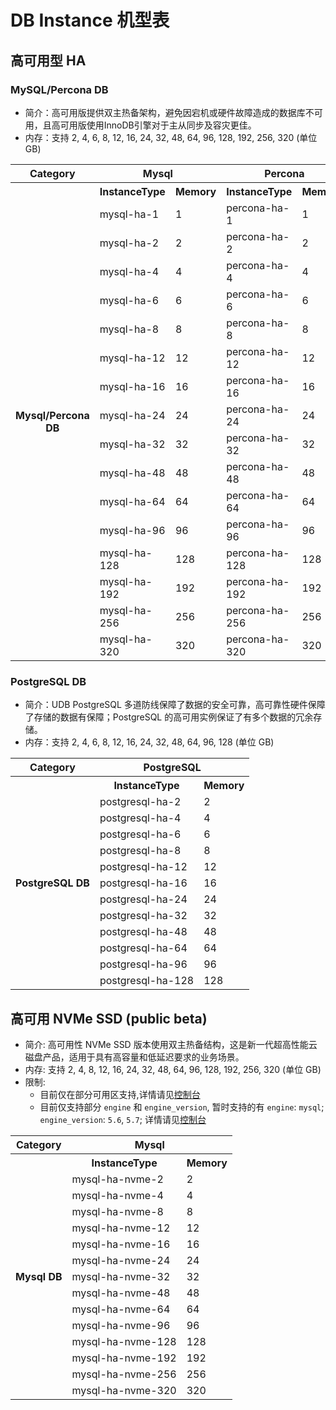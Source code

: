 
# DB Instance 机型表

## 高可用型 HA

### MySQL/Percona DB

- 简介：高可用版提供双主热备架构，避免因宕机或硬件故障造成的数据库不可用，且高可用版使用InnoDB引擎对于主从同步及容灾更佳。
- 内存：支持 2, 4, 6, 8, 12, 16, 24, 32, 48, 64, 96, 128, 192, 256, 320 (单位 GB)

<table><tr><th colspan="1">Category</th><th colspan="2">Mysql</th><th colspan="2">Percona</th></tr><tr><th rowspan="18">Mysql/Percona DB</th><th>InstanceType</th><th>Memory</th><th>InstanceType</th><th>Memory</th></tr><tr><td>mysql-ha-1</td><td>1</td><td>percona-ha-1</td><td>1</td> </tr><tr><td>mysql-ha-2</td><td>2</td><td>percona-ha-2</td><td>2</td> </tr><tr><td>mysql-ha-4</td><td>4</td><td>percona-ha-4</td><td>4</td> </tr><tr><td>mysql-ha-6</td><td>6</td><td>percona-ha-6</td><td>6</td> </tr><tr><td>mysql-ha-8</td><td>8</td><td>percona-ha-8</td><td>8</td> </tr><tr><td>mysql-ha-12</td><td>12</td><td>percona-ha-12</td><td>12</td> </tr><tr><td>mysql-ha-16</td><td>16</td><td>percona-ha-16</td><td>16</td> </tr><tr><td>mysql-ha-24</td><td>24</td><td>percona-ha-24</td><td>24</td> </tr><tr><td>mysql-ha-32</td><td>32</td><td>percona-ha-32</td><td>32</td> </tr><tr><td>mysql-ha-48</td><td>48</td><td>percona-ha-48</td><td>48</td> </tr><tr><td>mysql-ha-64</td><td>64</td><td>percona-ha-64</td><td>64</td> </tr><tr><td>mysql-ha-96</td><td>96</td><td>percona-ha-96</td><td>96</td> </tr><tr><td>mysql-ha-128</td><td>128</td><td>percona-ha-128</td><td>128</td> </tr><tr><td>mysql-ha-192</td><td>192</td><td>percona-ha-192</td><td>192</td> </tr><tr><td>mysql-ha-256</td><td>256</td><td>percona-ha-256</td><td>256</td> </tr><tr><td>mysql-ha-320</td><td>320</td><td>percona-ha-320</td><td>320</td> </tr></table>

### PostgreSQL DB

- 简介：UDB PostgreSQL 多道防线保障了数据的安全可靠，高可靠性硬件保障了存储的数据有保障；PostgreSQL 的高可用实例保证了有多个数据的冗余存储。
- 内存：支持 2, 4, 6, 8, 12, 16, 24, 32, 48, 64, 96, 128 (单位 GB)

<html>
 <head></head>
 <body>
  <table>
   <tbody>
    <tr>
     <th colspan="1">Category</th>
     <th colspan="2">PostgreSQL</th>
    </tr>
    <tr>
     <th rowspan="18">PostgreSQL DB</th>
     <th>InstanceType</th>
     <th>Memory</th>
    </tr>
    <tr>
     <td>postgresql-ha-2</td>
     <td>2</td>
    </tr>
    <tr>
     <td>postgresql-ha-4</td>
     <td>4</td>
    </tr>
    <tr>
     <td>postgresql-ha-6</td>
     <td>6</td>
    </tr>
    <tr>
     <td>postgresql-ha-8</td>
     <td>8</td>
    </tr>
    <tr>
     <td>postgresql-ha-12</td>
     <td>12</td>
    </tr>
    <tr>
     <td>postgresql-ha-16</td>
     <td>16</td>
    </tr>
    <tr>
     <td>postgresql-ha-24</td>
     <td>24</td>
    </tr>
    <tr>
     <td>postgresql-ha-32</td>
     <td>32</td>
    </tr>
    <tr>
     <td>postgresql-ha-48</td>
     <td>48</td>
    </tr>
    <tr>
     <td>postgresql-ha-64</td>
     <td>64</td>
    </tr>
    <tr>
     <td>postgresql-ha-96</td>
     <td>96</td>
    </tr>
    <tr>
     <td>postgresql-ha-128</td>
     <td>128</td>
    </tr>
   </tbody>
  </table>
 </body>
</html>

## 高可用 NVMe SSD (public beta)

- 简介: 高可用性 NVMe SSD 版本使用双主热备结构，这是新一代超高性能云磁盘产品，适用于具有高容量和低延迟要求的业务场景。
- 内存: 支持 2, 4, 8, 12, 16, 24, 32, 48, 64, 96, 128, 192, 256, 320 (单位 GB)
- 限制: 
    - 目前仅在部分可用区支持,详情请见[控制台](https://console.ucloud.cn/udb/mysql/create)
    - 目前仅支持部分 `engine` 和 `engine_version`, 暂时支持的有 `engine`: `mysql`; `engine_version`: `5.6`, `5.7`; 详情请见[控制台](https://console.ucloud.cn/udb/mysql/create)

<table><tr> <th colspan="1">Category</th> <th colspan="2">Mysql</th></tr><tr> <th rowspan="16">Mysql DB</th> <th>InstanceType</th> <th>Memory</th></tr><tr> <td>mysql-ha-nvme-2</td> <td>2</td></tr><tr> <td>mysql-ha-nvme-4</td> <td>4</td></tr><tr> <td>mysql-ha-nvme-8</td> <td>8</td></tr><tr> <td>mysql-ha-nvme-12</td> <td>12</td></tr><tr> <td>mysql-ha-nvme-16</td> <td>16</td></tr><tr> <td>mysql-ha-nvme-24</td> <td>24</td></tr><tr> <td>mysql-ha-nvme-32</td> <td>32</td></tr><tr> <td>mysql-ha-nvme-48</td> <td>48</td></tr><tr> <td>mysql-ha-nvme-64</td> <td>64</td></tr><tr> <td>mysql-ha-nvme-96</td> <td>96</td></tr><tr> <td>mysql-ha-nvme-128</td> <td>128</td></tr><tr> <td>mysql-ha-nvme-192</td> <td>192</td></tr><tr> <td>mysql-ha-nvme-256</td> <td>256</td></tr><tr> <td>mysql-ha-nvme-320</td> <td>320</td></tr></table>
